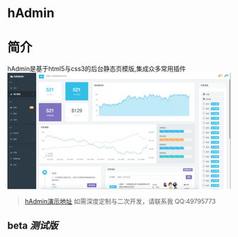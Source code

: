 
# hAdmin

# 简介
hAdmin是基于html5与css3的后台静态页模版,集成众多常用插件
![名称](./img/1.png)
> [hAdmin演示地址](https://fzninja.github.io/demo/hAdmin/#)
> 如需深度定制与二次开发，请联系我 QQ:49795773

## beta _测试版_



